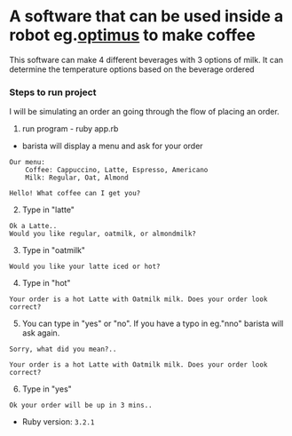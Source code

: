 # A software that can be used inside a robot eg.[optimus](https://upload.wikimedia.org/wikipedia/commons/thumb/5/5e/Tesla-optimus-bot-gen-2-scaled_%28cropped%29.jpg/1200px-Tesla-optimus-bot-gen-2-scaled_%28cropped%29.jpg) to make coffee 

This software can make 4 different beverages with 3 options of milk. It can determine the temperature options based on the beverage ordered


### Steps to run project
I will be simulating an order an going through the flow of placing an order.

1. run program - ruby app.rb

* barista will display a menu and ask for your order
```
Our menu:
    Coffee: Cappuccino, Latte, Espresso, Americano
    Milk: Regular, Oat, Almond

Hello! What coffee can I get you?
```

2. Type in "latte"
```
Ok a Latte..
Would you like regular, oatmilk, or almondmilk?
```

3. Type in "oatmilk"
```
Would you like your latte iced or hot?
```

4. Type in "hot"
```
Your order is a hot Latte with Oatmilk milk. Does your order look correct?
```

5. You can type in "yes" or "no". If you have a typo in eg."nno" barista will ask again.

```
Sorry, what did you mean?..

Your order is a hot Latte with Oatmilk milk. Does your order look correct?
```
6.  Type in "yes"

```
Ok your order will be up in 3 mins..
```






- Ruby version: `3.2.1`
